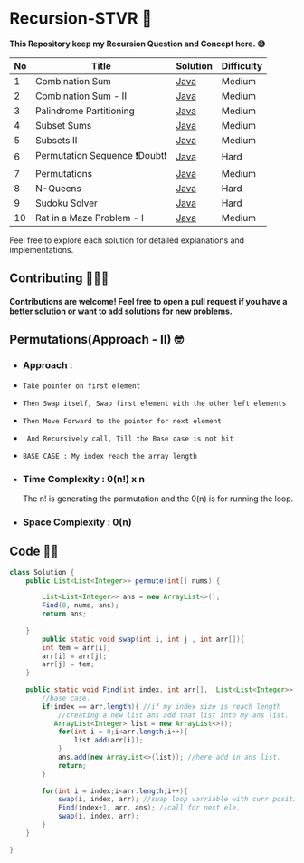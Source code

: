 # Recursion-STVR 🚀
 **This Repository keep my Recursion Question and Concept here. 😅**

| No   | Title                                    | Solution                                                      | Difficulty |
| --- | ---------------------------------------- | ------------------------------------------------------------- | ---------- |
| 1   | Combination Sum             | [Java](https://github.com/debapriyo007/Recursion-STVR/blob/main/0039-combination-sum/0039-combination-sum.java)          | Medium       |  
| 2   | Combination Sum - II            | [Java](https://github.com/debapriyo007/Recursion-STVR/blob/main/0040-combination-sum-ii/0040-combination-sum-ii.java)          | Medium       | 
| 3   | Palindrome Partitioning            | [Java](https://github.com/debapriyo007/Recursion-STVR/blob/main/0131-palindrome-partitioning/0131-palindrome-partitioning.java)   | Medium       | 
| 4   | Subset Sums | [Java](https://github.com/debapriyo007/Recursion-STVR/blob/main/Medium/Subset%20Sums/subset-sums.java)                          | Medium       | 
| 5   | Subsets II | [Java](https://github.com/debapriyo007/Recursion-STVR/blob/main/0090-subsets-ii/0090-subsets-ii.java)                          | Medium       | 
| 6   |  Permutation Sequence  ❗️Doubt❗️ | [Java](https://github.com/debapriyo007/Recursion-STVR/blob/main/0060-permutation-sequence/0060-permutation-sequence.java)                          | Hard       | 
| 7   |  Permutations  | [Java](https://github.com/debapriyo007/Recursion-STVR/blob/main/0046-permutations/0046-permutations.java)                          |   Medium     | 
| 8   |  N-Queens  | [Java](https://github.com/debapriyo007/Recursion-STVR/blob/main/0051-n-queens/0051-n-queens.java)                          |   Hard     | 
| 9   |  Sudoku Solver  | [Java](https://github.com/debapriyo007/Recursion-STVR/blob/main/0037-sudoku-solver/0037-sudoku-solver.java)                          |   Hard     | 
| 10   |  Rat in a Maze Problem - I  | [Java](https://github.com/debapriyo007/Recursion-STVR/blob/main/Medium/Rat%20in%20a%20Maze%20Problem%20-%20I/rat-in-a-maze-problem-i.java)      |   Medium     | 

Feel free to explore each solution for detailed explanations and implementations.

## Contributing 🧑🏽‍💻
#### Contributions are welcome! Feel free to open a pull request if you have a better solution or want to add solutions for new problems.






## Permutations(Approach - II) 🤓
- ### Approach : 
- `Take pointer on first element`
-  `Then Swap itself, Swap first element with the other left elements`
-  `Then Move Forward to the pointer for next element`
- ` And Recursively call, Till the Base case is not hit`
- `BASE CASE : My index reach the array length `

- ### Time Complexity : 0(n!) x n
  The n! is generating the parmutation and the 0(n) is for running the loop.
- ### Space Complexity : 0(n)

 ## Code 🧑‍💻
 
```java
class Solution {
    public List<List<Integer>> permute(int[] nums) {

        List<List<Integer>> ans = new ArrayList<>();
        Find(0, nums, ans);
        return ans;
        
    }
        public static void swap(int i, int j , int arr[]){
        int tem = arr[i];
        arr[i] = arr[j];
        arr[j] = tem;
    }
    
    public static void Find(int index, int arr[],  List<List<Integer>> ans){
        //base case.
        if(index == arr.length){ //if my index size is reach length 
            //creating a new list ans add that list into my ans list.
           ArrayList<Integer> list = new ArrayList<>();
            for(int i = 0;i<arr.length;i++){
                list.add(arr[i]);
            }
            ans.add(new ArrayList<>(list)); //here add in ans list.
            return;
        }
        
        for(int i = index;i<arr.length;i++){
            swap(i, index, arr); //swap loop varriable with curr position.
            Find(index+1, arr, ans); //call for next ele.
            swap(i, index, arr);
        }
    }
    
}

```
